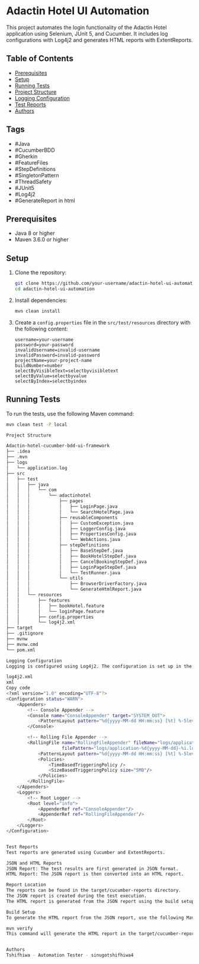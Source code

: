 # Adactin Hotel UI Automation

This project automates the login functionality of the Adactin Hotel application using Selenium, JUnit 5, and Cucumber. It includes log configurations with Log4j2 and generates HTML reports with ExtentReports.

## Table of Contents

- [Prerequisites](#prerequisites)
- [Setup](#setup)
- [Running Tests](#running-tests)
- [Project Structure](#project-structure)
- [Logging Configuration](#logging-configuration)
- [Test Reports](#test-reports)
- [Authors](#authors)

## Tags

- #Java
- #CucumberBDD
- #Gherkin
- #FeatureFiles
- #StepDefinitions
- #SingletonPattern
- #ThreadSafety
- #JUnit5
- #Log4j2
- #GenerateReport in html

## Prerequisites

- Java 8 or higher
- Maven 3.6.0 or higher

## Setup

1. Clone the repository:
    ```sh
    git clone https://github.com/your-username/adactin-hotel-ui-automation.git
    cd adactin-hotel-ui-automation
    ```

2. Install dependencies:
    ```sh
    mvn clean install
    ```

3. Create a `config.properties` file in the `src/test/resources` directory with the following content:
    ```properties
    username=your-username
    password=your-password
    invalidUsername=invalid-username
    invalidPassword=invalid-password
    projectName=your-project-name
    buildNumber=number
    selectByVisibleText=selectbyvisibletext
    selectByValue=selectbyvalue
    selectByIndex=selectbyindex
    ```

## Running Tests

To run the tests, use the following Maven command:
```sh
mvn clean test -P local

Project Structure

Adactin-hotel-cucumber-bdd-ui-framework
├── .idea
├── .mvn
├── logs
│   └── application.log
├── src
│   ├── test
│   │   ├── java
│   │   │   └── com
│   │   │       └── adactinhotel
│   │   │           ├── pages
│   │   │           │   ├── LoginPage.java
│   │   │           │   └── SearchHotelPage.java
│   │   │           ├── reusableComponents
│   │   │           │   ├── CustomException.java
│   │   │           │   ├── LoggerConfig.java
│   │   │           │   ├── PropertiesConfig.java
│   │   │           │   └── WebActions.java
│   │   │           ├── stepDefinitions
│   │   │           │   ├── BaseStepDef.java
│   │   │           │   ├── BookHotelStepDef.java
│   │   │           │   ├── CancelBookingStepDef.java
│   │   │           │   ├── LoginPageStepDef.java
│   │   │           │   └── TestRunner.java
│   │   │           └── utils
│   │   │               ├── BrowserDriverFactory.java
│   │   │               └── GenerateHtmlReport.java
│   │   └── resources
│   │       ├── features
│   │       │   ├── bookHotel.feature
│   │       │   └── loginPage.feature
│   │       ├── config.properties
│   │       └── log4j2.xml
├── target
├── .gitignore
├── mvnw
├── mvnw.cmd
└── pom.xml

Logging Configuration
Logging is configured using Log4j2. The configuration is set up in the log4j2.xml file located in the src/test/resources directory.

log4j2.xml
xml
Copy code
<?xml version="1.0" encoding="UTF-8"?>
<Configuration status="WARN">
    <Appenders>
        <!-- Console Appender -->
        <Console name="ConsoleAppender" target="SYSTEM_OUT">
            <PatternLayout pattern="%d{yyyy-MM-dd HH:mm:ss} [%t] %-5level %c{1} - %msg%n%throwable"/>
        </Console>

        <!-- Rolling File Appender -->
        <RollingFile name="RollingFileAppender" fileName="logs/application.log"
                     filePattern="logs/application-%d{yyyy-MM-dd}-%i.log.gz">
            <PatternLayout pattern="%d{yyyy-MM-dd HH:mm:ss} [%t] %-5level %c{1} - %msg%n%throwable"/>
            <Policies>
                <TimeBasedTriggeringPolicy />
                <SizeBasedTriggeringPolicy size="5MB"/>
            </Policies>
        </RollingFile>
    </Appenders>
    <Loggers>
        <!-- Root Logger -->
        <Root level="info">
            <AppenderRef ref="ConsoleAppender"/>
            <AppenderRef ref="RollingFileAppender"/>
        </Root>
    </Loggers>
</Configuration>


Test Reports
Test reports are generated using Cucumber and ExtentReports.

JSON and HTML Reports
JSON Report: The test results are first generated in JSON format.
HTML Report: The JSON report is then converted into an HTML report.

Report Location
The reports can be found in the target/cucumber-reports directory.
The JSON report is created during the test execution.
The HTML report is generated from the JSON report using the build setup.

Build Setup
To generate the HTML report from the JSON report, use the following Maven command:

mvn verify
This command will generate the HTML report in the target/cucumber-reports directory.


Authors
Tshifhiwa - Automation Tester - sinugotshifhiwa4
